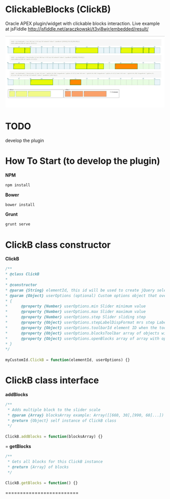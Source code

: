 ClickableBlocks (ClickB)
===================

Oracle APEX plugin/widget with clickable blocks interaction.
Live example at jsFiddle http://jsfiddle.net/araczkowski/t3vj8wjr/embedded/result/


![alt tag](https://raw.githubusercontent.com/araczkowski/DragAndDropBlocks/master/app/images/dadb.png)


TODO
===========================

develop the plugin


How To Start (to develop the plugin)
===========================

**NPM**
```javascript
npm install
```

**Bower**
```javascript
bower install
```

**Grunt**
```javascript
grunt serve
```


ClickB class constructor
===========================
**ClickB**
```javascript
/**
* @class ClickB
*
* @constructor
* @param {String} elementId, this id will be used to create jQuery selector
* @param {Object} userOptions (optional) Custom options object that overrides default
* {
*      @property {Number} userOptions.min Slider minimum value
*      @property {Number} userOptions.max Slider maximum value
*      @property {Number} userOptions.step Slider sliding step
*      @property {Object} userOptions.stepLabelDispFormat mrs step Label format default hh24
*      @property {Object} userOptions.toolbarId element ID when the toolbar shoud by created
*      @property {Object} userOptions.blocksToolbar array of objects with blocks description
*      @property {Object} userOptions.openBlocks array of array with open blocks data
* }
*/

myCustomId.ClickB = function(elementId, userOptions) {}
```


ClickB class interface
=========================


**addBlocks**
```javascript
/**
 * Adds multiple block to the slider scale
 * @param {Array} blocksArray example: Array([[660, 30],[990, 60]...])
 * @return {Object} self instance of ClickB class
 */

ClickB.addBlocks = function(blocksArray) {}
```

=
**getBlocks**
```javascript
/**
 * Gets all blocks for this ClickB instance
 * @return {Array} of blocks
 */

ClickB.getBlocks = function() {}
```
=========================




